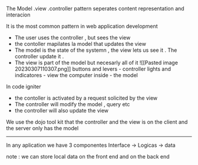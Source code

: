 The Model .view .controller pattern seperates content representation and interacion 

It is the most common pattern in web application development 



- The user uses the controller , but sees the view 
- the contoller mapilates la model that updates the view 
- The model is the state of the systemn , the view lets us see it . The controller update it .
- The view is part of the model but necesarly all of it 
![[Pasted image 20230307110307.png]]
buttons and levers - controller 
lights and indicatores - view
the computer inside - the model 



In code igniter 
- the contoller is activated by a request solicited by the view
- The controller will modify the model , query etc
- the controller will also update the view 

We use the dojo tool kit that 
	 the controller and the view is on the client and the server only has the model 

----------
In any aplication we have 3 componentes 
Interface -> Logicas -> data







note : we can store local data on  the front end and on the back end 
